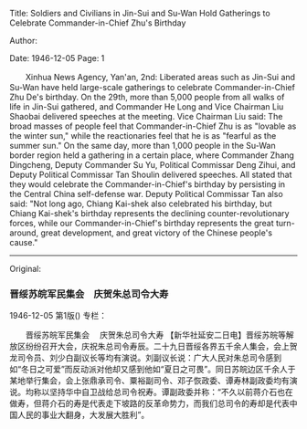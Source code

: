 Title: Soldiers and Civilians in Jin-Sui and Su-Wan Hold Gatherings to Celebrate Commander-in-Chief Zhu's Birthday

Author:

Date: 1946-12-05
Page: 1

　　Xinhua News Agency, Yan'an, 2nd: Liberated areas such as Jin-Sui and Su-Wan have held large-scale gatherings to celebrate Commander-in-Chief Zhu De's birthday. On the 29th, more than 5,000 people from all walks of life in Jin-Sui gathered, and Commander He Long and Vice Chairman Liu Shaobai delivered speeches at the meeting. Vice Chairman Liu said: The broad masses of people feel that Commander-in-Chief Zhu is as "lovable as the winter sun," while the reactionaries feel that he is as "fearful as the summer sun." On the same day, more than 1,000 people in the Su-Wan border region held a gathering in a certain place, where Commander Zhang Dingcheng, Deputy Commander Su Yu, Political Commissar Deng Zihui, and Deputy Political Commissar Tan Shoulin delivered speeches. All stated that they would celebrate the Commander-in-Chief's birthday by persisting in the Central China self-defense war. Deputy Political Commissar Tan also said: "Not long ago, Chiang Kai-shek also celebrated his birthday, but Chiang Kai-shek's birthday represents the declining counter-revolutionary forces, while our Commander-in-Chief's birthday represents the great turn-around, great development, and great victory of the Chinese people's cause."



<hr /> 

Original: 


### 晋绥苏皖军民集会　庆贺朱总司令大寿

1946-12-05
第1版()
专栏：

　　晋绥苏皖军民集会
  　庆贺朱总司令大寿
    【新华社延安二日电】晋绥苏皖等解放区纷纷召开大会，庆祝朱总司令寿辰。二十九日晋绥各界五千余人集会，会上贺龙司令员、刘少白副议长等均有演说。刘副议长说：广大人民对朱总司令感到如“冬日之可爱”而反动派对他却又感到他如“夏日之可畏”。同日苏皖边区千余人于某地举行集会，会上张鼎承司令、粟裕副司令、邓子恢政委、谭寿林副政委均有演说。均称以坚持华中自卫战给总司令祝寿。谭副政委并称：“不久以前蒋介石也在做寿，但蒋介石的寿是代表走下坡路的反革命势力，而我们总司令的寿却是代表中国人民的事业大翻身，大发展大胜利”。
